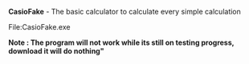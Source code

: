**CasioFake** - The basic calculator to calculate every simple calculation

File:CasioFake.exe

**Note : The program will not work while its still on testing progress, download it will do nothing"**